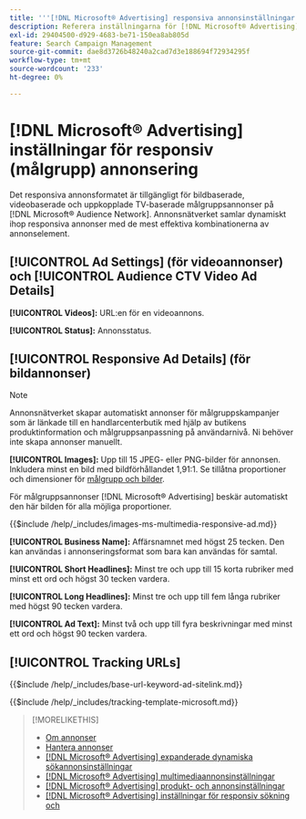 ```yaml
---
title: '''[!DNL Microsoft® Advertising] responsiva annonsinställningar'
description: Referera inställningarna för [!DNL Microsoft® Advertising] responsiva annonser.
exl-id: 29404500-d929-4683-be71-150ea8ab805d
feature: Search Campaign Management
source-git-commit: dae8d3726b48240a2cad7d3e188694f72934295f
workflow-type: tm+mt
source-wordcount: '233'
ht-degree: 0%

---
```


# [!DNL Microsoft® Advertising] inställningar för responsiv (målgrupp) annonsering

Det responsiva annonsformatet är tillgängligt för bildbaserade, videobaserade och uppkopplade TV-baserade målgruppsannonser på [!DNL Microsoft® Audience Network]. Annonsnätverket samlar dynamiskt ihop responsiva annonser med de mest effektiva kombinationerna av annonselement.

## [!UICONTROL Ad Settings] (för videoannonser) och [!UICONTROL Audience CTV Video Ad Details]

**[!UICONTROL Videos]:** URL:en för en videoannons.

**[!UICONTROL Status]:** Annonsstatus.

## [!UICONTROL Responsive Ad Details] (för bildannonser)

>[!NOTE]
>
>Annonsnätverket skapar automatiskt annonser för målgruppskampanjer som är länkade till en handlarcenterbutik med hjälp av butikens produktinformation och målgruppsanpassning på användarnivå. Ni behöver inte skapa annonser manuellt.

**[!UICONTROL Images]:** Upp till 15 JPEG- eller PNG-bilder för annonsen. Inkludera minst en bild med bildförhållandet 1,91:1. Se tillåtna proportioner och dimensioner för [målgrupp och bilder](https://help.ads.microsoft.com/#apex/ads/en/56912/0).

För målgruppsannonser [!DNL Microsoft® Advertising] beskär automatiskt den här bilden för alla möjliga proportioner.

<!-- Instructions -->

{{$include /help/_includes/images-ms-multimedia-responsive-ad.md}}

**[!UICONTROL Business Name]:** Affärsnamnet med högst 25 tecken. Den kan användas i annonseringsformat som bara kan användas för samtal.

**[!UICONTROL Short Headlines]:** Minst tre och upp till 15 korta rubriker med minst ett ord och högst 30 tecken vardera.

**[!UICONTROL Long Headlines]:** Minst tre och upp till fem långa rubriker med högst 90 tecken vardera.

**[!UICONTROL Ad Text]:** Minst två och upp till fyra beskrivningar med minst ett ord och högst 90 tecken vardera.

## [!UICONTROL Tracking URLs]

<!-- **[!UICONTROL Base URl]:** -->

{{$include /help/_includes/base-url-keyword-ad-sitelink.md}}

<!-- **[!UICONTROL Tracking Template]:** -->

{{$include /help/_includes/tracking-template-microsoft.md}}

>[!MORELIKETHIS]
>
>* [Om annonser](ad-about.md)
>* [Hantera annonser](ad-manage.md)
>* [[!DNL Microsoft® Advertising] expanderade dynamiska sökannonsinställningar](ad-settings-microsoft-dsa.md)
>* [[!DNL Microsoft® Advertising] multimediaannonsinställningar](ad-settings-microsoft-multimedia.md)
>* [[!DNL Microsoft® Advertising] produkt- och annonsinställningar](ad-settings-microsoft-product.md)
>* [[!DNL Microsoft® Advertising] inställningar för responsiv sökning och](ad-settings-microsoft-rsa.md)
